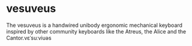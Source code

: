 # vesuveus
The vesuveus is a handwired unibody ergonomic mechanical keyboard inspired by other community keyboards like the Atreus, the Alice and the Cantor.vɛˈsuːviuəs
